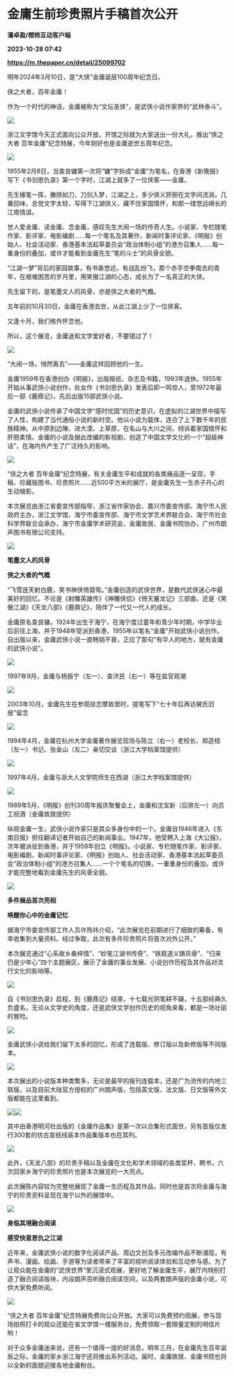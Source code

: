 # 金庸生前珍贵照片手稿首次公开
**潘卓盈/橙柿互动客户端**

**2023-10-28 07:42**

**https://m.thepaper.cn/detail/25099702**

明年2024年3月10日，是“大侠”金庸诞辰100周年纪念日。

侠之大者，百年金庸！

作为一个时代的神话，金庸被称为“文坛圣侠”，是武侠小说作家界的“武林泰斗”。

![](https://imagecloud.thepaper.cn/thepaper/image/276/42/397.jpg)

浙江文学馆今天正式面向公众开放，开馆之际就为大家送出一份大礼，推出“侠之大者 百年金庸”纪念特展，今年刚好也是金庸逝世五周年纪念。

![](https://imagecloud.thepaper.cn/thepaper/image/276/42/398.jpg)

1955年2月8日，当查良镛第一次将“镛”字拆成“金庸”为笔名，在香港《新晚报》写下《书剑恩仇录》第一个字时，江湖上就多了一位侠客——金庸。

先生椽笔一挥，撇捺如刀，刀剑入梦，江湖之上，多少侠义肝胆在文字间流淌，几番回味，总觉文字太轻，写得下江湖侠义，藏不住家国情怀，和那一缕悠远绵长的江南情谊。

世人爱金庸、读金庸、念金庸，感叹先生大闹一场的传奇人生。小说家、专栏随笔作家、影评家、电影编剧……每一个笔名及其著作，新闻时事评论家、《明报》创始人、社会活动家、香港基本法起草委员会“政治体制小组”的港方召集人……每一重身份的叠加，或许才能看到金庸先生“笔的斗士”的风骨全貌。

“江湖一梦”背后的家园故事，有书香悠远，有战乱纷飞，那个赤手空拳南去的青年，在艰难困苦的岁月里，用笑傲江湖的心态，成长为了一名真正的大侠。

先生留下的，是笔墨文人的风骨，亦是侠之大者的气概。

五年前的10月30日，金庸在香港去世，从此江湖上少了一位侠客。

又逢十月，我们格外怀念他。

所以，这个展览，金庸迷和文学爱好者，不要错过了！

![](https://imagecloud.thepaper.cn/thepaper/image/276/42/399.jpg)

“大闹一场，悄然离去”——金庸这样回顾他的一生。

金庸1959年在香港创办《明报》，出版报纸、杂志及书籍，1993年退休。1955年开始从事武侠小说创作，处女作《书剑恩仇录》发表后即一鸣惊人，至1972年最后一部《鹿鼎记》，先后出版15部武侠小说。

金庸的武侠小说传承了中国文学“感时忧国”的历史意识，在虚拟的江湖世界中描写了人性，构建了当代通俗小说的新时空。他以小说为载体，连合了上下数千年的民族精神。从中原到边陲、进大漠、上草原，在名山与大川之间，倾诉着家国情怀和肝胆柔情。金庸的小说及据此改编的影视剧，创造了中国文学文化的一个“超级神话”，在海内外产生了广泛持久的影响。

![](https://imagecloud.thepaper.cn/thepaper/image/276/42/400.jpg)

“侠之大者 百年金庸”纪念特展，有关金庸生平和成就的各类展品逐一呈现，手稿、珍藏版图书、珍贵照片……近500平方米的展厅，是金庸先生一生赤子丹心的生动缩影。

本次展览由浙江省委宣传部指导，浙江省作家协会、嘉兴市委宣传部、海宁市人民政府主办，浙江文学馆、海宁市委宣传部、海宁市文学艺术界联合会、海宁市社会科学界联合会承办，海宁市金庸学术研究会、金庸故居、金庸书院协办，广州市朗声图书有限公司支持。

![](https://imagecloud.thepaper.cn/thepaper/image/276/42/401.jpg)

**笔墨文人的风骨**

**侠之大者的气概**

“飞雪连天射白鹿，笑书神侠倚碧鸳。”金庸创造的武侠世界，是数代武侠迷心中最美好的回忆。不论是《射雕英雄传》《神雕侠侣》《倚天屠龙记》三部曲，还是《笑傲江湖》《天龙八部》《鹿鼎记》，陪伴了一代又一代人的成长。

金庸原名查良镛，1924年出生于海宁，在海宁度过童年和青少年时期，中学毕业后前往上海，并于1948年受派到香港，1955年以笔名“金庸”开始武侠小说创作。自出版以来，金庸武侠小说一直畅销不衰，正应了那句“有华人的地方，就有金庸的武侠小说”。

![](https://imagecloud.thepaper.cn/thepaper/image/276/42/402.png)

1997年9月，金庸与杨振宁（左一）、查济民（右一）等在盐官观潮

![](https://imagecloud.thepaper.cn/thepaper/image/276/42/403.png)

2003年10月，金庸先生在参观徐志摩故居时，提笔写下“七十年后再访舅氏旧居”留念

![](https://imagecloud.thepaper.cn/thepaper/image/276/42/404.png)

1994年4月，金庸在杭州大学金庸著作展览现场与陈立（右一）老校长、郑造桓（左一）书记、张金山（左二）亲切交谈（浙江大学档案馆提供）

![](https://imagecloud.thepaper.cn/thepaper/image/276/42/405.png)

1997年4月，金庸与浙大人文学院师生在西湖（浙江大学档案馆提供）

![](https://imagecloud.thepaper.cn/thepaper/image/276/42/406.png)

1989年5月，《明报》创刊30周年报庆聚餐会上，金庸和沈宝新（后排左一）向员工祝酒（金庸故居提供）

纵观金庸一生，武侠小说作家只是其众多身份中的一个。金庸自1946年进入《东南日报》担任翻译记者开始自己的新闻事业。1947年，他受聘入上海《大公报》，次年被派驻到香港，并于1959年创立《明报》。小说家、专栏随笔作家、影评家、电影编剧、新闻时事评论家、《明报》创始人、社会活动家、香港基本法起草委员会“政治体制小组”的港方召集人……一个个笔名的切换，一重重身份的叠加，或许才能完整地看到金庸先生的风骨全貌。

![](https://imagecloud.thepaper.cn/thepaper/image/276/42/407.jpg)

**多件展品首次亮相**

**唤醒你心中的金庸记忆**

据海宁市委宣传部工作人员许玲祎介绍，“此次展览在前期进行了细致的筹备，有幸收集到大量资料。经过争取，此次有多件珍贵照片将首次对外公开。”

本次展览通过“心系故乡桑梓情”、“妙笔江湖书传奇”、“铁肩道义铸风骨”、“归来仍是少年心”四个主题展区，展示了金庸的事业发展、小说创作历程及其作品对流行文化的影响等。

![](https://imagecloud.thepaper.cn/thepaper/image/276/42/408.jpg)

自《书剑恩仇录》启程，到《鹿鼎记》结束，十七载光阴笔耕不辍，十五部经典久负盛名，无论从文学史的角度，还是武侠文学创作历史的视角来看，都是一场壮丽的冒险。

![](https://imagecloud.thepaper.cn/thepaper/image/276/42/409.jpg)

金庸武侠小说给我们留下太多的回忆，形成了连载版、修订版以及新修版等不同版本。

![](https://imagecloud.thepaper.cn/thepaper/image/276/42/410.jpg)

本次展出的小说版本种类繁多，无论是最早的报刊连载本，还是广为流传的内地三联版，以及目前大陆官方授权的广州朗声版，包括英文版、法文版、日文版等外文版都能在这里看到。

![](https://imagecloud.thepaper.cn/thepaper/image/276/42/411.jpg)![](https://imagecloud.thepaper.cn/thepaper/image/276/42/412.jpg)

其中由香港明河社出版的《金庸作品集》是第一次以合集形式面世，另有首版仅发行300套的仿古宣纸线装本作品集版本也在其列。

![](https://imagecloud.thepaper.cn/thepaper/image/276/42/413.jpg)

此外，《天龙八部》的珍贵手稿以及金庸在文化和学术领域的各类奖杯、聘书，六次回家乡海宁的珍贵照片也是本次展览的一大亮点。

此次展陈内容较为完整地展现了金庸一生历程及其作品，同时也是首次将金庸与海宁的珍贵资料呈现在海宁以外的展馆中。

![](https://imagecloud.thepaper.cn/thepaper/image/276/42/414.jpg)

**身临其境融合阅读**

**感受快意恩仇之江湖**

近年来，金庸武侠小说的数字化阅读产品、周边文创及多元改编作品不断涌现，有声书、漫画、绘画、手游等为读者带来了丰富的视听阅读体验和互动参与感。为了让观众能在金庸的“武侠世界”里沉浸式观展，更好地了解金庸生平，展厅内特别打造了融合阅读版块，内设朗声百听融合阅读空间，以及两套朗声版的金庸小说，可供大家免费听阅。

![](https://imagecloud.thepaper.cn/thepaper/image/276/42/415.jpg)

“侠之大者 百年金庸”纪念特展免费向公众开放。大家可以免费预约观展，参与现场拍照打卡的观众还能在省文学馆一楼服务台，免费领取一套限量定制的明信片哟！

对于众多金庸迷来说，还有一个值得一提的好消息，明年三月，在金庸先生百年诞辰之际，金庸的家乡浙江海宁还将推出系列活动。届时，金庸故居、金庸书院也将以全新的面貌迎接各地金庸粉丝。